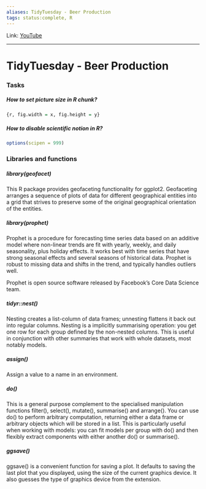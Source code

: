 ```yaml
---
aliases: TidyTuesday - Beer Production
tags: status:complete, R
---
```

Link: [YouTube](https://www.youtube.com/watch?v=BUFNZv72ow4)

---
# TidyTuesday - Beer Production
### Tasks
##### How to set picture size in R chunk?
```R
{r, fig.width = x, fig.height = y}
```

##### How to disable scientific notion in R?
```R
options(scipen = 999)
```

### Libraries and functions
##### library(geofacet)

This R package provides geofaceting functionality for ggplot2. Geofaceting arranges a sequence of plots of data for different geographical entities into a grid that strives to preserve some of the original geographical orientation of the entities.

##### library(prophet)

Prophet is a procedure for forecasting time series data based on an additive model where non-linear trends are fit with yearly, weekly, and daily seasonality, plus holiday effects. It works best with time series that have strong seasonal effects and several seasons of historical data. Prophet is robust to missing data and shifts in the trend, and typically handles outliers well.

Prophet is open source software released by Facebook’s Core Data Science team. 

##### tidyr::nest()
Nesting creates a list-column of data frames; unnesting flattens it back out into regular columns. Nesting is a implicitly summarising operation: you get one row for each group defined by the non-nested columns. This is useful in conjunction with other summaries that work with whole datasets, most notably models.

##### assign()
Assign a value to a name in an environment.

##### do()
This is a general purpose complement to the specialised manipulation functions filter(), select(), mutate(), summarise() and arrange(). You can use do() to perform arbitrary computation, returning either a data frame or arbitrary objects which will be stored in a list. This is particularly useful when working with models: you can fit models per group with do() and then flexibly extract components with either another do() or summarise().

##### ggsave()
ggsave() is a convenient function for saving a plot. It defaults to saving the last plot that you displayed, using the size of the current graphics device. It also guesses the type of graphics device from the extension.